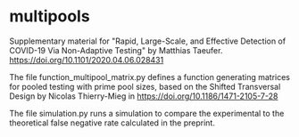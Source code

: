 # multipools
Supplementary material for "Rapid, Large-Scale, and Effective Detection of COVID-19 Via Non-Adaptive Testing" by Matthias Taeufer.
https://doi.org/10.1101/2020.04.06.028431

The file function_multipool_matrix.py defines a function generating matrices for pooled testing with prime pool sizes, based on the Shifted Transversal Design by Nicolas Thierry-Mieg in https://doi.org/10.1186/1471-2105-7-28

The file simulation.py runs a simulation to compare the experimental to the theoretical false negative rate calculated in the preprint.


